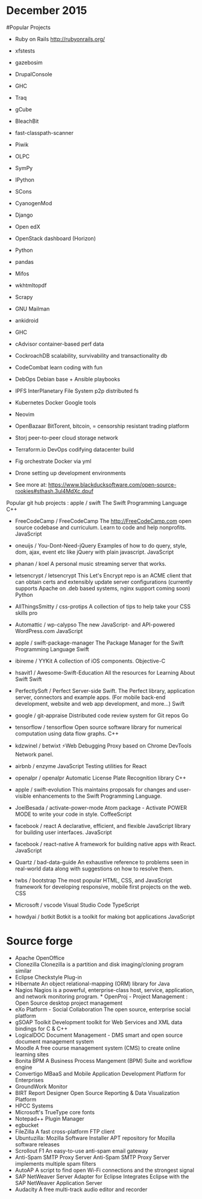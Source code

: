 # December 2015
#Popular Projects 

* Ruby on Rails http://rubyonrails.org/
* xfstests
* gazebosim
* DrupalConsole
* GHC
* Traq
* gCube
* BleachBit
* fast-classpath-scanner
* Piwik
* OLPC 
* SymPy
* IPython
* SCons
* CyanogenMod
* Django
* Open edX
* OpenStack dashboard (Horizon)
* Python
* pandas
* Mifos
* wkhtmltopdf
* Scrapy
* GNU Mailman
* ankidroid
* GHC

* cAdvisor container-based perf data
* CockroachDB  scalability, survivability and transactionality db
* CodeCombat learn coding with fun
* DebOps Debian base + Ansible playbooks 
* IPFS InterPlanetary File System p2p distributed fs
* Kubernetes Docker Google tools
* Neovim 
* OpenBazaar BitTorent, bitcoin, = censorship resistant trading platform
* Storj peer-to-peer cloud storage network
* Terraform.io  DevOps codifying datacenter build
* Fig orchestrate Docker via yml
* Drone setting up development environments 
- See more at: https://www.blackducksoftware.com/open-source-rookies#sthash.3ul4MdXc.dpuf

Popular git hub projects : 
apple / swift The Swift Programming Language C++
* FreeCodeCamp / FreeCodeCamp The http://FreeCodeCamp.com open source codebase and curriculum. Learn to code and help nonprofits. JavaScript
* oneuijs / You-Dont-Need-jQuery Examples of how to do query, style, dom, ajax, event etc like jQuery with plain javascript. JavaScript
* phanan / koel A personal music streaming server that works.
* letsencrypt / letsencrypt This Let's Encrypt repo is an ACME client that can obtain certs and extensibly update server configurations (currently supports Apache on .deb based systems, nginx support coming soon) Python
* AllThingsSmitty / css-protips A collection of tips to help take your CSS skills pro
* Automattic / wp-calypso The new JavaScript- and API-powered WordPress.com JavaScript
* apple / swift-package-manager The Package Manager for the Swift Programming Language Swift
* ibireme / YYKit A collection of iOS components. Objective-C
* hsavit1 / Awesome-Swift-Education All the resources for Learning About Swift Swift
* PerfectlySoft / Perfect Server-side Swift. The Perfect library, application server, connectors and example apps. (For mobile back-end development, website and web app development, and more...) Swift
* google / git-appraise Distributed code review system for Git repos Go
* tensorflow / tensorflow Open source software library for numerical computation using data flow graphs. C++
* kdzwinel / betwixt ⚡Web Debugging Proxy based on Chrome DevTools Network panel.
* airbnb / enzyme JavaScript Testing utilities for React
* openalpr / openalpr  Automatic License Plate Recognition library C++
* apple / swift-evolution This maintains proposals for changes and user-visible enhancements to the Swift Programming Language.
* JoelBesada / activate-power-mode Atom package - Activate POWER MODE to write your code in style. CoffeeScript
* facebook / react A declarative, efficient, and flexible JavaScript library for building user interfaces. JavaScript
* facebook / react-native A framework for building native apps with React. JavaScript

* Quartz / bad-data-guide An exhaustive reference to problems seen in real-world data along with suggestions on how to resolve them.
* twbs / bootstrap The most popular HTML, CSS, and JavaScript framework for developing responsive, mobile first projects on the web. CSS
* Microsoft / vscode Visual Studio Code TypeScript
* howdyai / botkit Botkit is a toolkit for making bot applications JavaScript

# Source forge 
* Apache OpenOffice
* Clonezilla Clonezilla is a partition and disk imaging/cloning program similar
* Eclipse Checkstyle Plug-in
* Hibernate An object relational-mapping (ORM) library for Java
* Nagios Nagios is a powerful, enterprise-class host, service, application, and network monitoring program. * OpenProj  - Project Management : Open Source desktop project management
* eXo Platform - Social Collaboration The open source, enterprise social platform
* gSOAP Toolkit Development toolkit for Web Services and XML data bindings for C & C++
* LogicalDOC Document Management - DMS smart and open source document management system
* Moodle A free course management system (CMS) to create online learning sites
* Bonita BPM A Business Process Mangement (BPM) Suite and workflow engine
* Convertigo MBaaS and Mobile Application Development Platform for Enterprises
* GroundWork Monitor 
* BIRT Report Designer Open Source Reporting & Data Visualization Platform
* HPCC Systems
* Microsoft's TrueType core fonts
* Notepad++ Plugin Manager
* egbucket
* FileZilla A fast cross-platform FTP client
* Ubuntuzilla: Mozilla Software Installer APT repository for Mozilla software releases
* Scrollout F1 An easy-to-use anti-spam email gateway
* Anti-Spam SMTP Proxy Server Anti-Spam SMTP Proxy Server implements multiple spam filters
* AutoAP A script to find open Wi-Fi connections and the strongest signal
* SAP NetWeaver Server Adapter for Eclipse Integrates Eclipse with the SAP NetWeaver Application Server
* Audacity A free multi-track audio editor and recorder

